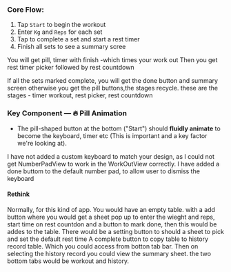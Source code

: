 

### Core Flow:

1. Tap `Start` to begin the workout
2. Enter `Kg` and `Reps` for each set
3. Tap to complete a set and start a rest timer
4. Finish all sets to see a summary scree

You will get pill, timer with finish -which times your work out
Then you get rest timer picker
followed by rest countdown

If all the sets marked complete, you will get the done button and summary screen
otherwise you get the pill buttons,the stages recycle. these are the stages - timer workout, rest picker, rest countdown


### Key Component — 🔥 Pill Animation

- The pill-shaped button at the bottom ("Start") should **fluidly animate** to become the keyboard, timer etc (This is important and a key factor we're looking at).

I have not added a custom keyboard to match your design, as I could not get NumberPadView to work in the WorkOutView correctly.
I have added a done buttom to the default number pad, to allow user to dismiss the keyboard

#### Rethink

Normally, for this kind of app. You would have an empty table. with a add button where you would get a sheet pop up to enter the wieght and reps, start time on rest countdon and a button to mark done, then this would be addes to the table.
There would be a setting button to should a sheet to pick and set the default rest time
A complete button to copy table to  history record table. Which you could access from botton tab bar. Then on selecting the history record you could view the summary sheet.
the two bottom tabs would be workout and history.






